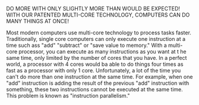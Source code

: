 DO MORE WITH ONLY SLIGHTLY MORE THAN WOULD BE EXPECTED! WITH OUR PATENTED MULTI-CORE TECHNOLOGY, COMPUTERS CAN DO MANY THINGS AT ONCE!

Most modern computers use multi-core technology to process tasks faster. Traditionally, single core computers can only execute one instruction at a time such ass "add" "subtract" or "save value to memory." With a multi-core processor, you can execute as many instructions as you want at t he same time, only limited by the number of cores that you have. In a perfect world, a processor with 4 cores would ba able to do things four times as fast as a processor with only 1 core. Unfortunately, a lot of the time you can't do more than one instruction at the same time. For example, when one "add" instruction is adding the result of the previous "add" instruction with something, these two instructions cannot be executed at the same time. This problem is known as "instruction parallelism." 
